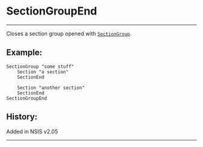 # SectionGroupEnd

---

Closes a section group opened with [`SectionGroup`][1].

## Example:

	SectionGroup "some stuff"
		Section "a section"
		SectionEnd

		Section "another section"
		SectionEnd
	SectionGroupEnd

## History:

Added in NSIS v2.05

---

[1]: SectionGroup.md